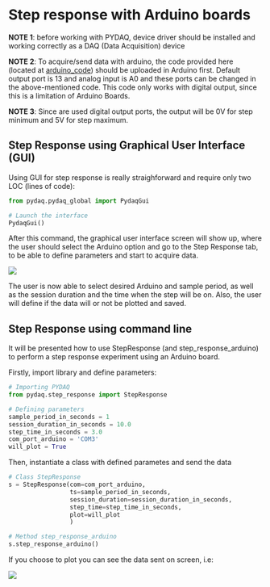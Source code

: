 # Step response with Arduino boards

**NOTE 1**: before working with PYDAQ, device driver should be installed and working correctly as a DAQ (Data
Acquisition) device

**NOTE 2**: To acquire/send data with arduino, the code provided here (located
at [arduino_code](https://github.com/samirmartins/pydaq/tree/main/pydaq/arduino_code))
should be uploaded in Arduino first. Default output port is 13 and analog input is A0 and
these ports can be changed in the above-mentioned code.
This code only works with digital output, since this is a limitation of Arduino Boards.

**NOTE 3**: Since are used digital output ports, the output will be
0V for step minimum and 5V for step maximum.

## Step Response using Graphical User Interface (GUI)

Using GUI for step response is really straighforward and require only
two LOC (lines of code):

```python
from pydaq.pydaq_global import PydaqGui

# Launch the interface
PydaqGui()
```

After this command, the graphical user interface screen will show up, where the
user should select the Arduino option and go to the Step Response tab,
to be able to define parameters and start to acquire data.

![](img/step_response_arduino_gui.png)

The user is now able to select desired Arduino and sample period, as well as
the session duration and the time when the step will be on.
Also, the user will define if the data will or not be plotted
and saved.

## Step Response using command line

It will be presented how to use StepResponse (and step_response_arduino) to
perform a step response experiment using an Arduino board.

Firstly, import library and define parameters:

```python
# Importing PYDAQ
from pydaq.step_response import StepResponse

# Defining parameters
sample_period_in_seconds = 1
session_duration_in_seconds = 10.0
step_time_in_seconds = 3.0
com_port_arduino = 'COM3'
will_plot = True
```

Then, instantiate a class with defined parametes and send the data

```python
# Class StepResponse
s = StepResponse(com=com_port_arduino,
                 ts=sample_period_in_seconds,
                 session_duration=session_duration_in_seconds,
                 step_time=step_time_in_seconds,
                 plot=will_plot
                 )

# Method step_response_arduino
s.step_response_arduino()
```

If you choose to plot you can see the data sent on screen, i.e:

![](img/step_response_arduino.png)
